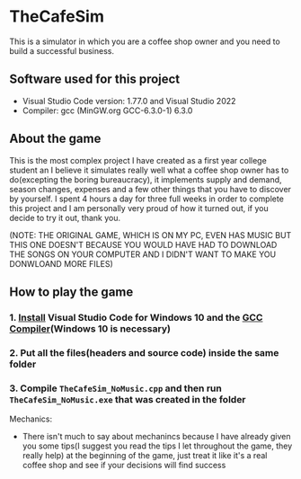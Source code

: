# TheCafeSim
This is a simulator in which you are a coffee shop owner and you need to build a successful business.

## Software used for this project
- Visual Studio Code version: 1.77.0 and Visual Studio 2022
- Compiler: gcc (MinGW.org GCC-6.3.0-1) 6.3.0

## About the game
This is the most complex project I have created as a first year college student an I believe it simulates really well what a coffee shop owner has to do(excepting the boring bureaucracy), it implements supply and demand, season changes, expenses and a few other things that you have to discover by yourself. I spent 4 hours a day for three full weeks in order to complete this project and I am personally very proud of how it turned out, if you decide to try it out, thank you.

(NOTE: THE ORIGINAL GAME, WHICH IS ON MY PC, EVEN HAS MUSIC BUT THIS ONE DOESN'T BECAUSE YOU WOULD HAVE HAD TO DOWNLOAD THE SONGS ON YOUR COMPUTER AND I DIDN'T WANT TO MAKE YOU DONWLOAND MORE FILES)

## How to play the game
### 1. [Install](https://code.visualstudio.com/download) Visual Studio Code for Windows 10 and the [GCC Compiler](https://sourceforge.net/projects/mingw-w64/)(Windows 10 is necessary)
### 2. Put all the files(headers and source code) inside the same folder
### 3. Compile `TheCafeSim_NoMusic.cpp` and then run `TheCafeSim_NoMusic.exe` that was created in the folder

Mechanics:
- There isn't much to say about mechanincs because I have already given you some tips(I suggest you read the tips I let throughout the game, they really help) at the beginning of the game, just treat it like it's a real coffee shop and see if your decisions will find success
